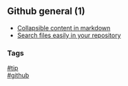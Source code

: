 ## Github general (1)

- [Collapsible content in markdown](collapsible-content.md)
- [Search files easily in your repository](easy-file-search.md)

### Tags
[#tip](../../tips.md)  
[#github](../github.md)